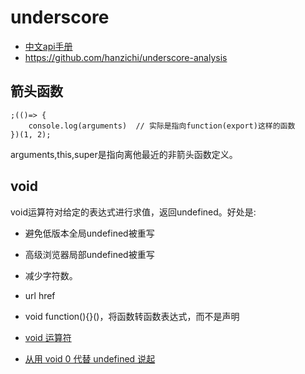# underscore

- [中文api手册](http://www.css88.com/doc/underscore/)
- https://github.com/hanzichi/underscore-analysis

## 箭头函数

```
;(()=> {
	console.log(arguments)  // 实际是指向function(export)这样的函数
})(1, 2);
```

arguments,this,super是指向离他最近的非箭头函数定义。


## void

void运算符对给定的表达式进行求值，返回undefined。好处是:
- 避免低版本全局undefined被重写
- 高级浏览器局部undefined被重写
- 减少字符数。
- url href
- void function(){}()，将函数转函数表达式，而不是声明

- [void 运算符](https://developer.mozilla.org/zh-CN/docs/Web/JavaScript/Reference/Operators/void)
- [从用 void 0 代替 undefined 说起](http://web.jobbole.com/86145/)